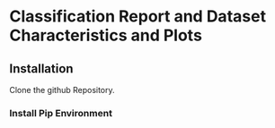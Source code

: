 # Classification Report and Dataset Characteristics and Plots

## Installation
Clone the github Repository.


### Install Pip Environment

